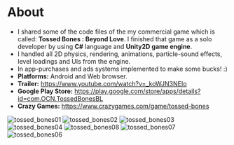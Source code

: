 # About
* I shared some of the code files of the my commercial game which is called: **Tossed Bones : Beyond Love**. I finished that game as a solo developer by using **C#** language and **Unity2D game engine**.
* I handled all 2D physics, rendering, animations, particle-sound effects, level loadings and UIs from the engine.
* In app-purchases and ads systems implemented to make some bucks! :)
* **Platforms:** Android and Web browser.
* **Trailer:** https://www.youtube.com/watch?v=_koWJN3NEIo
* **Google Play Store:** https://play.google.com/store/apps/details?id=com.OCN.TossedBonesBL
* **Crazy Games:** https://www.crazygames.com/game/tossed-bones

![tossed_bones01](https://user-images.githubusercontent.com/39779689/131336010-64362c4f-4f76-4de4-ad43-aec566fd5f48.png)
![tossed_bones02](https://user-images.githubusercontent.com/39779689/131336027-473dff66-aa5a-424b-ba67-d299facf5150.png)
![tossed_bones03](https://user-images.githubusercontent.com/39779689/131336050-107a3c7b-d44e-4219-af4b-05a2fee2d90c.png)
![tossed_bones04](https://user-images.githubusercontent.com/39779689/131336066-d912c27e-6502-4246-80e8-5adf87944b49.png)
![tossed_bones08](https://user-images.githubusercontent.com/39779689/131336105-497dc498-10e7-4b58-847a-32f48fadd1aa.png)
![tossed_bones07](https://user-images.githubusercontent.com/39779689/131336247-76e13293-4db4-4ab8-82c3-4bd2f4b31c44.png)
![tossed_bones06](https://user-images.githubusercontent.com/39779689/131336118-a4f001cc-472b-4a0d-9c85-8c2017608729.png)
